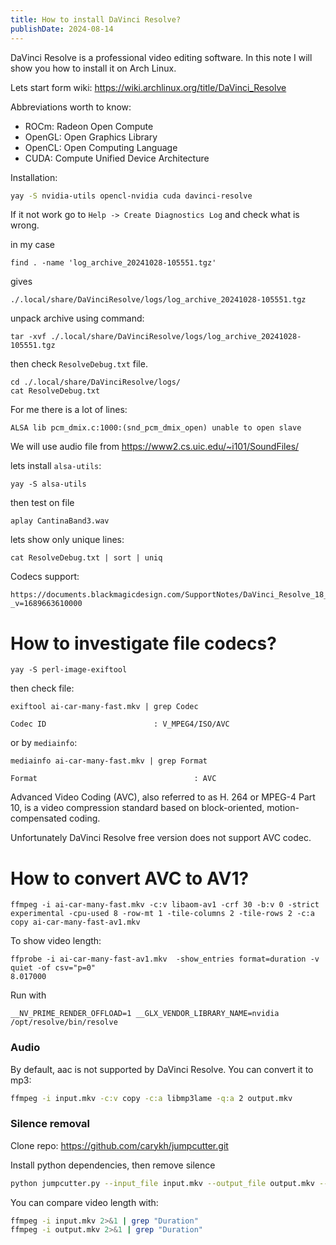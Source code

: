 ```yaml
---
title: How to install DaVinci Resolve?
publishDate: 2024-08-14
---
```


DaVinci Resolve is a professional video editing software. In this note I will show you how to install it on Arch Linux.

Lets start form wiki: https://wiki.archlinux.org/title/DaVinci_Resolve

Abbreviations worth to know:
- ROCm: Radeon Open Compute
- OpenGL: Open Graphics Library
- OpenCL: Open Computing Language
- CUDA: Compute Unified Device Architecture

Installation:

```bash
yay -S nvidia-utils opencl-nvidia cuda davinci-resolve
```

If it not work go to `Help -> Create Diagnostics Log` and check what is wrong.

in my case

```
find . -name 'log_archive_20241028-105551.tgz'
```

gives

```
./.local/share/DaVinciResolve/logs/log_archive_20241028-105551.tgz
```

unpack archive using command:

```
tar -xvf ./.local/share/DaVinciResolve/logs/log_archive_20241028-105551.tgz
```

then check `ResolveDebug.txt` file.

```
cd ./.local/share/DaVinciResolve/logs/
cat ResolveDebug.txt
```

For me there is a lot of lines:

```
ALSA lib pcm_dmix.c:1000:(snd_pcm_dmix_open) unable to open slave
```

We will use audio file from https://www2.cs.uic.edu/~i101/SoundFiles/

lets install `alsa-utils`:

```
yay -S alsa-utils
```

then test on file

```
aplay CantinaBand3.wav
```

lets show only unique lines:

```
cat ResolveDebug.txt | sort | uniq
```

Codecs support:

```
https://documents.blackmagicdesign.com/SupportNotes/DaVinci_Resolve_18_Supported_Codec_List.pdf?_v=1689663610000
```

# How to investigate file codecs?

```
yay -S perl-image-exiftool
```

then check file:

```
exiftool ai-car-many-fast.mkv | grep Codec

Codec ID                        : V_MPEG4/ISO/AVC
```

or by `mediainfo`:

```
mediainfo ai-car-many-fast.mkv | grep Format

Format                                   : AVC
```

Advanced Video Coding (AVC), also referred to as H. 264 or MPEG-4 Part 10, is a video compression standard based on block-oriented, motion-compensated coding.

Unfortunately DaVinci Resolve free version does not support AVC codec.

# How to convert AVC to AV1?

```
ffmpeg -i ai-car-many-fast.mkv -c:v libaom-av1 -crf 30 -b:v 0 -strict experimental -cpu-used 8 -row-mt 1 -tile-columns 2 -tile-rows 2 -c:a copy ai-car-many-fast-av1.mkv
```

To show video length:

```
ffprobe -i ai-car-many-fast-av1.mkv  -show_entries format=duration -v quiet -of csv="p=0"
8.017000
```

Run with

```
__NV_PRIME_RENDER_OFFLOAD=1 __GLX_VENDOR_LIBRARY_NAME=nvidia /opt/resolve/bin/resolve
```

### Audio

By default, aac is not supported by DaVinci Resolve. You can convert it to mp3:

```bash
ffmpeg -i input.mkv -c:v copy -c:a libmp3lame -q:a 2 output.mkv
```

### Silence removal

Clone repo: https://github.com/carykh/jumpcutter.git

Install python dependencies, then remove silence

```bash
python jumpcutter.py --input_file input.mkv --output_file output.mkv --silent_speed 999
```

You can compare video length with:

```bash
ffmpeg -i input.mkv 2>&1 | grep "Duration"
ffmpeg -i output.mkv 2>&1 | grep "Duration"
```